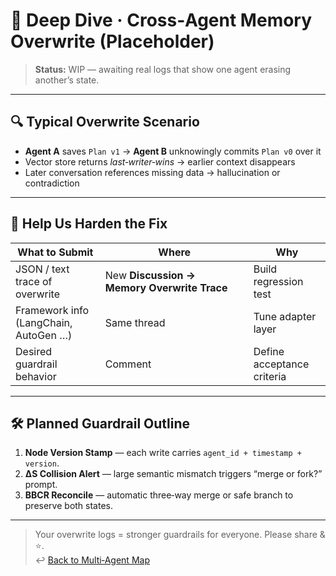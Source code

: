# 📒 Deep Dive · Cross‑Agent Memory Overwrite (Placeholder)

> **Status:** WIP — awaiting real logs that show one agent erasing another’s state.

---

## 🔍 Typical Overwrite Scenario

* **Agent A** saves `Plan v1` → **Agent B** unknowingly commits `Plan v0` over it  
* Vector store returns *last‑writer‑wins* → earlier context disappears  
* Later conversation references missing data → hallucination or contradiction

---

## 📝 Help Us Harden the Fix

| What to Submit | Where | Why |
|----------------|-------|-----|
| JSON / text trace of overwrite | New **Discussion → Memory Overwrite Trace** | Build regression test |
| Framework info (LangChain, AutoGen …) | Same thread | Tune adapter layer |
| Desired guardrail behavior | Comment | Define acceptance criteria |

---

## 🛠 Planned Guardrail Outline

1. **Node Version Stamp** — each write carries `agent_id + timestamp + version`.  
2. **ΔS Collision Alert** — large semantic mismatch triggers “merge or fork?” prompt.  
3. **BBCR Reconcile** — automatic three‑way merge or safe branch to preserve both states.

---

> Your overwrite logs = stronger guardrails for everyone. Please share & ⭐.  
> ↩︎ [Back to Multi‑Agent Map](../Multi-Agent_Problems.md)
